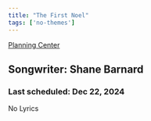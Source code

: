```yaml
---
title: "The First Noel"
tags: ['no-themes']
---
```


[Planning Center](https://services.planningcenteronline.com/songs/13205647)

## Songwriter: Shane Barnard
### Last scheduled: Dec 22, 2024          

No Lyrics
